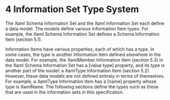 <html dir="LTR" xmlns:mshelp="http://msdn.microsoft.com/mshelp" xmlns:ddue="http://ddue.schemas.microsoft.com/authoring/2003/5" xmlns:xlink="http://www.w3.org/1999/xlink" xmlns:tool="http://www.microsoft.com/tooltip"><body><input type="hidden" id="userDataCache" class="userDataStyle"><input type="hidden" id="hiddenScrollOffset"><img id="dropDownImage" style="display:none; height:0; width:0;" src="../local/drpdown.gif"><img id="dropDownHoverImage" style="display:none; height:0; width:0;" src="../local/drpdown_orange.gif"><img id="collapseImage" style="display:none; height:0; width:0;" src="../local/collapse.gif"><img id="expandImage" style="display:none; height:0; width:0;" src="../local/exp.gif"><img id="collapseAllImage" style="display:none; height:0; width:0;" src="../local/collall.gif"><img id="expandAllImage" style="display:none; height:0; width:0;" src="../local/expall.gif"><img id="copyImage" style="display:none; height:0; width:0;" src="../local/copycode.gif"><img id="copyHoverImage" style="display:none; height:0; width:0;" src="../local/copycodeHighlight.gif"><div id="header"><h1 class="heading">4 Information Set Type System</h1></div><div id="mainSection"><div id="mainBody"><div id="allHistory" class="saveHistory" onsave="saveAll()" onload="loadAll()"></div>




<p xmlns:wsd="http://wsdev.schemas.microsoft.com/authoring/2008/2" xmlns:msxsl="urn:schemas-microsoft-com:xslt" xmlns:script="urn:script" xmlns:build="urn:build">
<div id="sectionSection0" class="section" name="collapseableSection"><content xmlns="http://ddue.schemas.microsoft.com/authoring/2003/5" xmlns:wsd="http://wsdev.schemas.microsoft.com/authoring/2008/2" xmlns:msxsl="urn:schemas-microsoft-com:xslt" xmlns:script="urn:script" xmlns:build="urn:build">
				</content></div><div id="sectionSection1" class="section" name="collapseableSection"><content xmlns="http://ddue.schemas.microsoft.com/authoring/2003/5" xmlns:wsd="http://wsdev.schemas.microsoft.com/authoring/2008/2" xmlns:msxsl="urn:schemas-microsoft-com:xslt" xmlns:script="urn:script" xmlns:build="urn:build">
					<p xmlns="">The Xaml Schema Information Set and the Xaml Information Set each define a data model. The models define various Information Item types. For example, the Xaml Schema Information Set defines a <mshelp:link keywords="c3bc37c7-fa08-43db-97bd-ed52df2f59bb" tabindex="0">Schema Information Item (section </mshelp:link><mshelp:link keywords="c3bc37c7-fa08-43db-97bd-ed52df2f59bb" tabindex="0">5.1</mshelp:link><mshelp:link keywords="c3bc37c7-fa08-43db-97bd-ed52df2f59bb" tabindex="0">)</mshelp:link>.</p>
					<p xmlns="">Information Items have various properties, each of which has a type. In some cases, the type is another Information Item defined elsewhere in the data model. For example, the <mshelp:link keywords="5fe76f94-9868-41b2-a117-c1a62071e64d" tabindex="0">XamlMember Information Item (section </mshelp:link><mshelp:link keywords="5fe76f94-9868-41b2-a117-c1a62071e64d" tabindex="0">5.3</mshelp:link><mshelp:link keywords="5fe76f94-9868-41b2-a117-c1a62071e64d" tabindex="0">)</mshelp:link> in the Xaml Schema Information Set has a [value type] property, and its type is another part of the model: a <mshelp:link keywords="2c66ed32-eead-44a7-847d-baabda0d2856" tabindex="0">XamlType Information Item (section </mshelp:link><mshelp:link keywords="2c66ed32-eead-44a7-847d-baabda0d2856" tabindex="0">5.2</mshelp:link><mshelp:link keywords="2c66ed32-eead-44a7-847d-baabda0d2856" tabindex="0">)</mshelp:link>. However, these data models are not defined entirely in terms of themselves. For example, a XamlType Information Item has a [name] property whose type is <mshelp:link keywords="7c6f2125-eeaf-40f3-a7ab-adb3a43278a5" tabindex="0">XamlName</mshelp:link>. The following sections define the types such as these that are used in the information sets in this specification.</p>
				</content></div><!--[if gte IE 5]>
			<tool:tip element="languageFilterToolTip" avoidmouse="false"/>
		<![endif]--></div><a name="feedback"></a><span></span></div></body></html>